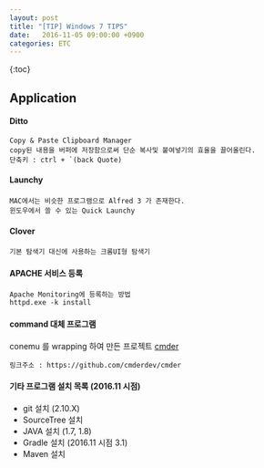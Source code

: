 ```yaml
---
layout: post
title: "[TIP] Windows 7 TIPS"
date:   2016-11-05 09:00:00 +0900
categories: ETC
---
```


{:toc}

## Application 

#### Ditto

~~~
Copy & Paste Clipboard Manager
copy된 내용을 버퍼에 저장함으로써 단순 복사및 붙여넣기의 효율을 끌어올린다.
단축키 : ctrl + `(back Quote)
~~~

#### Launchy

~~~
MAC에서는 비슷한 프로그램으로 Alfred 3 가 존재한다.
윈도우에서 쓸 수 있는 Quick Launchy
~~~

#### Clover

~~~
기본 탐색기 대신에 사용하는 크롬UI형 탐색기
~~~

#### APACHE 서비스 등록

~~~
Apache Monitoring에 등록하는 방법
httpd.exe -k install
~~~

#### command 대체 프로그램

conemu 를 wrapping 하여 만든 프로젝트
[cmder](https://github.com/cmderdev/cmder)

~~~
링크주소 : https://github.com/cmderdev/cmder
~~~

#### 기타 프로그램 설치 목록 (2016.11 시점)
 - git 설치 (2.10.X)
 - SourceTree 설치
 - JAVA 설치 (1.7, 1.8)
 - Gradle 설치 (2016.11 시점 3.1)
 - Maven 설치